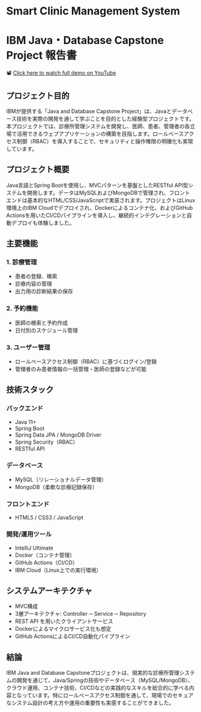 # Smart Clinic Management System
# IBM Java・Database Capstone Project 報告書
📽 [Click here to watch full demo on YouTube](https://www.youtube.com/watch?v=TfYPPA7sIvk)

## プロジェクト目的

IBMが提供する「Java and Database Capstone Project」は、Javaとデータベース技術を実際の開発を通して学ぶことを目的とした経験型プロジェクトです。本プロジェクトでは、診療所管理システムを開発し、医師、患者、管理者の各立場で活用できるウェブアプリケーションの構築を目指します。ロールベースアクセス制御（RBAC）を導入することで、セキュリティと操作権限の明確化も実現しています。

## プロジェクト概要

Java言語とSpring Bootを使用し、MVCパターンを基盤としたRESTful API型システムを開発します。データはMySQLおよびMongoDBで管理され、フロントエンドは基本的なHTML/CSS/JavaScriptで実装されます。プロジェクトはLinux環境上のIBM Cloudでデプロイされ、Dockerによるコンテナ化、およびGitHub Actionsを用いたCI/CDパイプラインを導入し、継続的インテグレーションと自動デプロイも体験しました。

## 主要機能

### 1. 診療管理

* 患者の登録、検索
* 診療内容の管理
* 出力用の診断結果の保存

### 2. 予約機能

* 医師の検索と予約作成
* 日付別のスケジュール管理

### 3. ユーザー管理

* ロールベースアクセス制御（RBAC）に基づくログイン/登録
* 管理者のみ患者情報の一括管理・医師の登録などが可能

## 技術スタック

### バックエンド

* Java 11+
* Spring Boot
* Spring Data JPA / MongoDB Driver
* Spring Security（RBAC）
* RESTful API

### データベース

* MySQL（リレーショナルデータ管理）
* MongoDB（柔軟な診療記録保存）

### フロントエンド

* HTML5 / CSS3 / JavaScript

### 開発/運用ツール

* IntelliJ Ultimate 
* Docker（コンテナ管理）
* GitHub Actions（CI/CD）
* IBM Cloud（Linux上での実行環境）

## システムアーキテクチャ

* MVC構成
* 3層アーキテクチャ: Controller ─ Service ─ Repository
* REST API を用いたクライアントサービス
* Dockerによるマイクロサービス化も想定
* GitHub ActionsによるCI/CD自動化パイプライン

## 結論

IBM Java and Database Capstoneプロジェクトは、現実的な診療所管理システムの開発を通じて、Java/Springの技術やデータベース（MySQL/MongoDB）、クラウド運用、コンテナ技術、CI/CDなどの実践的なスキルを総合的に学べる内容となっています。特にロールベースアクセス制御を通して、現場でのセキュアなシステム設計の考え方や運用の重要性も実感することができました。
